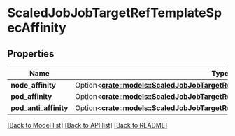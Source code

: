 # ScaledJobJobTargetRefTemplateSpecAffinity

## Properties

Name | Type | Description | Notes
------------ | ------------- | ------------- | -------------
**node_affinity** | Option<[**crate::models::ScaledJobJobTargetRefTemplateSpecAffinityNodeAffinity**](ScaledJob_jobTargetRef_template_spec_affinity_nodeAffinity.md)> |  | [optional]
**pod_affinity** | Option<[**crate::models::ScaledJobJobTargetRefTemplateSpecAffinityPodAffinity**](ScaledJob_jobTargetRef_template_spec_affinity_podAffinity.md)> |  | [optional]
**pod_anti_affinity** | Option<[**crate::models::ScaledJobJobTargetRefTemplateSpecAffinityPodAntiAffinity**](ScaledJob_jobTargetRef_template_spec_affinity_podAntiAffinity.md)> |  | [optional]

[[Back to Model list]](../README.md#documentation-for-models) [[Back to API list]](../README.md#documentation-for-api-endpoints) [[Back to README]](../README.md)


